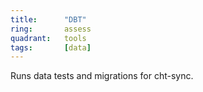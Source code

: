 ```yaml
---
title:      "DBT"
ring:       assess
quadrant:   tools
tags:       [data]
---
```


Runs data tests and migrations for cht-sync.
